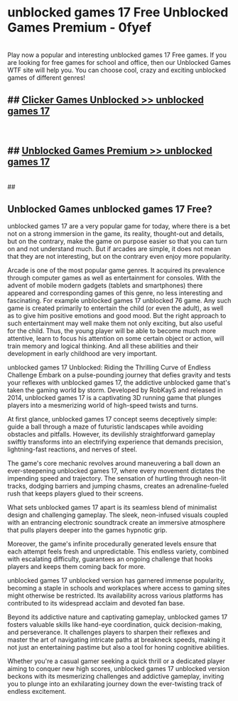 # unblocked games 17 Free Unblocked Games Premium - 0fyef <br>
<br>
Play now a popular and interesting unblocked games 17 Free games. If you are looking for free games for school and office, then our Unblocked Games WTF site will help you. You can choose cool, crazy and exciting unblocked games of different genres!


## ##  [Clicker Games Unblocked >> unblocked games 17](http://freeplayer.one?title=unblocked_games_17&ref=M1)
  <br>

##  ## [Unblocked Games Premium >> unblocked games 17](http://freeplayer.one?title=unblocked_games_17&ref=M1)
  <br>
  ##



## Unblocked Games unblocked games 17 Free?

unblocked games 17 are a very popular game for today, where there is a bet not on a strong immersion in the game, its reality, thought-out and details, but on the contrary, make the game on purpose easier so that you can turn on and not understand much. But if arcades are simple, it does not mean that they are not interesting, but on the contrary even enjoy more popularity.

Arcade is one of the most popular game genres. It acquired its prevalence through computer games as well as entertainment for consoles. With the advent of mobile modern gadgets (tablets and smartphones) there appeared and corresponding games of this genre, no less interesting and fascinating. For example unblocked games 17 unblocked 76 game. Any such game is created primarily to entertain the child (or even the adult), as well as to give him positive emotions and good mood. But the right approach to such entertainment may well make them not only exciting, but also useful for the child. Thus, the young player will be able to become much more attentive, learn to focus his attention on some certain object or action, will train memory and logical thinking. And all these abilities and their development in early childhood are very important.

unblocked games 17 Unblocked: Riding the Thrilling Curve of Endless Challenge
Embark on a pulse-pounding journey that defies gravity and tests your reflexes with unblocked games 17, the addictive unblocked game that's taken the gaming world by storm. Developed by RobKayS and released in 2014, unblocked games 17 is a captivating 3D running game that plunges players into a mesmerizing world of high-speed twists and turns.

At first glance, unblocked games 17 concept seems deceptively simple: guide a ball through a maze of futuristic landscapes while avoiding obstacles and pitfalls. However, its devilishly straightforward gameplay swiftly transforms into an electrifying experience that demands precision, lightning-fast reactions, and nerves of steel.

The game's core mechanic revolves around maneuvering a ball down an ever-steepening unblocked games 17, where every movement dictates the impending speed and trajectory. The sensation of hurtling through neon-lit tracks, dodging barriers and jumping chasms, creates an adrenaline-fueled rush that keeps players glued to their screens.

What sets unblocked games 17 apart is its seamless blend of minimalist design and challenging gameplay. The sleek, neon-infused visuals coupled with an entrancing electronic soundtrack create an immersive atmosphere that pulls players deeper into the games hypnotic grip.

Moreover, the game's infinite procedurally generated levels ensure that each attempt feels fresh and unpredictable. This endless variety, combined with escalating difficulty, guarantees an ongoing challenge that hooks players and keeps them coming back for more.

unblocked games 17 unblocked version has garnered immense popularity, becoming a staple in schools and workplaces where access to gaming sites might otherwise be restricted. Its availability across various platforms has contributed to its widespread acclaim and devoted fan base.

Beyond its addictive nature and captivating gameplay, unblocked games 17 fosters valuable skills like hand-eye coordination, quick decision-making, and perseverance. It challenges players to sharpen their reflexes and master the art of navigating intricate paths at breakneck speeds, making it not just an entertaining pastime but also a tool for honing cognitive abilities.

Whether you're a casual gamer seeking a quick thrill or a dedicated player aiming to conquer new high scores, unblocked games 17 unblocked version beckons with its mesmerizing challenges and addictive gameplay, inviting you to plunge into an exhilarating journey down the ever-twisting track of endless excitement.